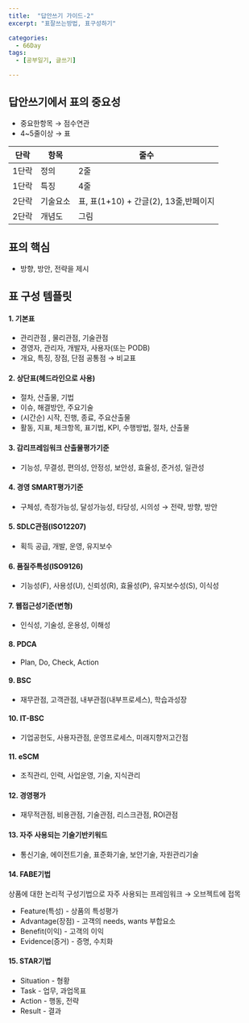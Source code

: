 ```yaml
---
title:  "답안쓰기 가이드-2"
excerpt: "표잘쓰는방법, 표구성하기"

categories:
  - 66Day
tags:
  - [공부일기, 글쓰기]

---
```




## 답안쓰기에서 표의 중요성
- 중요한항목 → 점수연관
- 4~5줄이상 → 표

|단락|항목|줄수|
|---|---|---|
|1단락|정의|2줄|
|1단락|특징|4줄|
|2단락|기술요소|표, 표(1+10) + 간글(2), 13줄,반페이지|
|2단락|개념도|그림|

   
## 표의 핵심
- 방향, 방안, 전략을 제시

## 표 구성 템플릿

#### 1. 기본표
- 관리관점 , 물리관점, 기술관점
- 경영자, 관리자, 개발자, 사용자(또는 PODB)
- 개요, 특징, 장점, 단점 공통점 → 비교표

#### 2. 상단표(헤드라인으로 사용)
- 절차, 산출물, 기법
- 이슈, 해결방안, 주요기술
- (시간순) 시작, 진행, 종료, 주요산출물
- 활동, 지표, 체크항목, 표기법, KPI, 수행방법, 절차, 산출물

#### 3. 감리프레임워크 산출물평가기준
- 기능성, 무결성, 편의성, 안정성, 보안성, 효율성, 준거성, 일관성

#### 4. 경영 SMART평가기준
- 구체성, 측정가능성, 달성가능성, 타당성, 시의성 → 전략, 방향, 방안

#### 5. SDLC관점(ISO12207)
- 획득 공급, 개발, 운영, 유지보수

#### 6. 품질주특성(ISO9126)
- 기능성(F), 사용성(U), 신뢰성(R), 효율성(P), 유지보수성(S), 이식성

#### 7. 웹접근성기준(변형)
- 인식성, 기술성, 운용성, 이해성

#### 8. PDCA
- Plan, Do, Check, Action

#### 9. BSC
- 재무관점, 고객관점, 내부관점(내부프로세스), 학습과성장

#### 10. IT-BSC
- 기업공헌도, 사용자관점, 운영프로세스, 미래지향저고간점

#### 11. eSCM
- 조직관리, 인력, 사업운영, 기술, 지식관리

#### 12. 경영평가
- 재무적관점, 비용관점, 기술관점, 리스크관점, ROI관점

#### 13. 자주 사용되는 기술기반키워드
- 통신기술, 에이전트기술, 표준화기술, 보안기술, 자원관리기술

#### 14. FABE기법
상품에 대한 논리적 구성기법으로 자주 사용되는 프레임워크 →  오브젝트에 접목
- Feature(특성) - 상품의 특성평가
- Advantage(장점) - 고객의 needs, wants 부합요소
- Benefit(이익) - 고객의 이익
- Evidence(증거) - 증명, 수치화

#### 15. STAR기법
- Situation - 형황
- Task - 업무, 과업목표
- Action - 행동, 전략
- Result - 결과